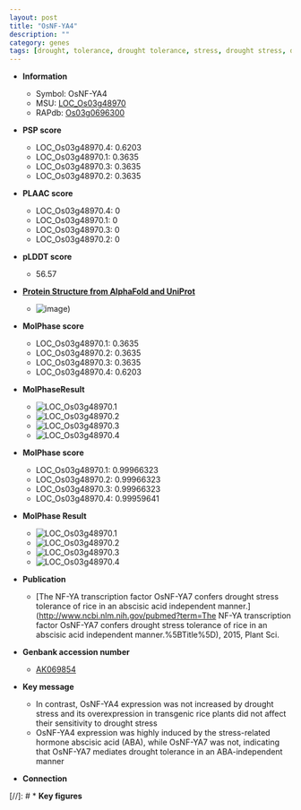 ```yaml
---
layout: post
title: "OsNF-YA4"
description: ""
category: genes
tags: [drought, tolerance, drought tolerance, stress, drought stress, drought stress , abscisic acid]
---
```


* **Information**  
    + Symbol: OsNF-YA4  
    + MSU: [LOC_Os03g48970](http://rice.plantbiology.msu.edu/cgi-bin/ORF_infopage.cgi?orf=LOC_Os03g48970)  
    + RAPdb: [Os03g0696300](http://rapdb.dna.affrc.go.jp/viewer/gbrowse_details/irgsp1?name=Os03g0696300)  

* **PSP score**  
    + LOC_Os03g48970.4: 0.6203 
    + LOC_Os03g48970.1: 0.3635 
    + LOC_Os03g48970.3: 0.3635 
    + LOC_Os03g48970.2: 0.3635 

* **PLAAC score**  
    + LOC_Os03g48970.4: 0 
    + LOC_Os03g48970.1: 0 
    + LOC_Os03g48970.3: 0 
    + LOC_Os03g48970.2: 0 

* **pLDDT score**
    + 56.57

* **[Protein Structure from AlphaFold and UniProt](https://www.uniprot.org/uniprotkb/Q10EQ4/entry#structure)**
    + ![image](https://ricepsp.github.io/images/Q1/AF-Q10EQ4-F1.png))

* **MolPhase score**
    + LOC_Os03g48970.1: 0.3635
    + LOC_Os03g48970.2: 0.3635
    + LOC_Os03g48970.3: 0.3635
    + LOC_Os03g48970.4: 0.6203

* **MolPhaseResult**
    + ![LOC_Os03g48970.1](https://ricepsp.github.io/pictures/LOC_Os03g/LOC_Os03g48970.1.png)
    + ![LOC_Os03g48970.2](https://ricepsp.github.io/pictures/LOC_Os03g/LOC_Os03g48970.2.png)
    + ![LOC_Os03g48970.3](https://ricepsp.github.io/pictures/LOC_Os03g/LOC_Os03g48970.3.png)
    + ![LOC_Os03g48970.4](https://ricepsp.github.io/pictures/LOC_Os03g/LOC_Os03g48970.4.png)

* **MolPhase score**
    + LOC_Os03g48970.1: 0.99966323
    + LOC_Os03g48970.2: 0.99966323
    + LOC_Os03g48970.3: 0.99966323
    + LOC_Os03g48970.4: 0.99959641

* **MolPhase Result**
    + ![LOC_Os03g48970.1](https://304243504.github.io/Pictures/LOC_Os03g/LOC_Os03g48970.1.png)
    + ![LOC_Os03g48970.2](https://304243504.github.io/Pictures/LOC_Os03g/LOC_Os03g48970.2.png)
    + ![LOC_Os03g48970.3](https://304243504.github.io/Pictures/LOC_Os03g/LOC_Os03g48970.3.png)
    + ![LOC_Os03g48970.4](https://304243504.github.io/Pictures/LOC_Os03g/LOC_Os03g48970.4.png)

* **Publication**  
    + [The NF-YA transcription factor OsNF-YA7 confers drought stress tolerance of rice in an abscisic acid independent manner.](http://www.ncbi.nlm.nih.gov/pubmed?term=The NF-YA transcription factor OsNF-YA7 confers drought stress tolerance of rice in an abscisic acid independent manner.%5BTitle%5D), 2015, Plant Sci.

* **Genbank accession number**  
    + [AK069854](http://www.ncbi.nlm.nih.gov/nuccore/AK069854)

* **Key message**  
    + In contrast, OsNF-YA4 expression was not increased by drought stress and its overexpression in transgenic rice plants did not affect their sensitivity to drought stress
    + OsNF-YA4 expression was highly induced by the stress-related hormone abscisic acid (ABA), while OsNF-YA7 was not, indicating that OsNF-YA7 mediates drought tolerance in an ABA-independent manner

* **Connection**  

[//]: # * **Key figures**  


